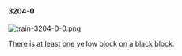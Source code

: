 #### 3204-0
![train-3204-0-0.png](https://github.com/lil-lab/nlvr/raw/master/nlvr/train/images/14/train-3204-0-0.png "train-3204-0-0.png")

There is at least one yellow block on a black block.
